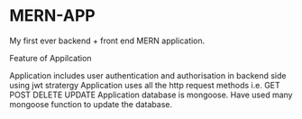 # MERN-APP
My first ever backend + front end MERN application.

Feature of Appilcation

Application includes user authentication and authorisation in backend side using jwt stratergy
Application uses all the http request methods i.e. GET POST DELETE UPDATE
Application database is mongoose. Have used many mongoose function to update the database.
